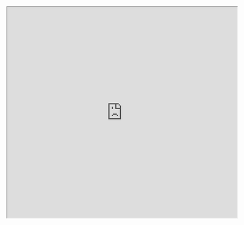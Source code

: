 
<div style="text-align: center;"><iframe width="600" height="550" src="https://www.youtube.com/embed/afmuh_3_zpM?rel=0"  ></iframe></div>
